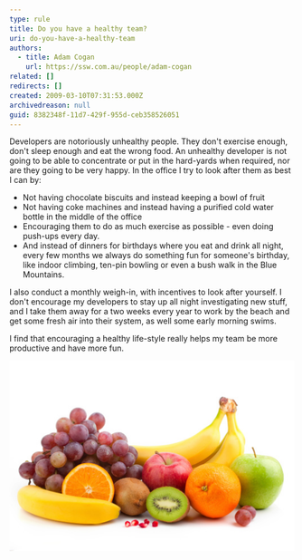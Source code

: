 ```yaml
---
type: rule
title: Do you have a healthy team?
uri: do-you-have-a-healthy-team
authors:
  - title: Adam Cogan
    url: https://ssw.com.au/people/adam-cogan
related: []
redirects: []
created: 2009-03-10T07:31:53.000Z
archivedreason: null
guid: 8382348f-11d7-429f-955d-ceb358526051
---
```

Developers are notoriously unhealthy people. They don't exercise enough, don't sleep enough and eat the wrong food. An unhealthy developer is not going to be able to concentrate or put in the hard-yards when required, nor are they going to be very happy. In the office I try to look after them as best I can by:

<!--endintro-->

* Not having chocolate biscuits and instead keeping a bowl of fruit
* Not having coke machines and instead having a purified cold water bottle in the middle of the office
* Encouraging them to do as much exercise as possible - even doing push-ups every day.
* And instead of dinners for birthdays where you eat and drink all night, every few months we always do something fun for someone's birthday, like indoor climbing, ten-pin bowling or even a bush walk in the Blue Mountains.

I also conduct a monthly weigh-in, with incentives to look after yourself. I don't encourage my developers to stay up all night investigating new stuff, and I take them away for a two weeks every year to work by the beach and get some fresh air into their system, as well some early morning swims.

I find that encouraging a healthy life-style really helps my team be more productive and have more fun.

![](fruit.jpg)